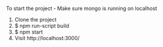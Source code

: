 To start the project -
Make sure mongo is running on localhost
  1. Clone the project
  2. $ npm run-script build 
  3. $ npm start
  4. Visit http://localhost:3000/
